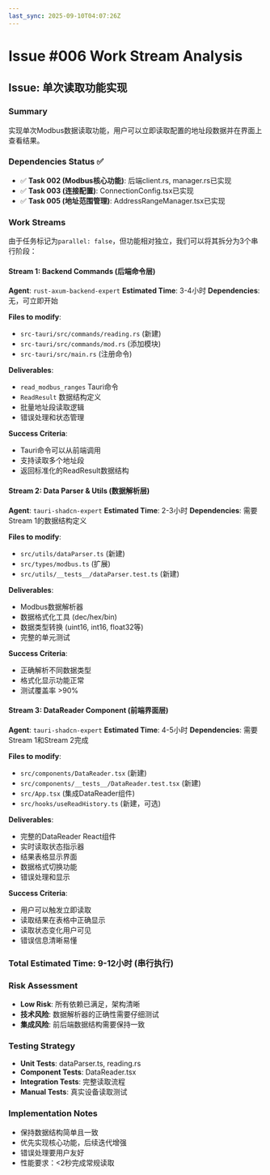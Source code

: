 ```yaml
---
last_sync: 2025-09-10T04:07:26Z
---
```


# Issue #006 Work Stream Analysis

## Issue: 单次读取功能实现

### Summary
实现单次Modbus数据读取功能，用户可以立即读取配置的地址段数据并在界面上查看结果。

### Dependencies Status ✅
- ✅ **Task 002 (Modbus核心功能)**: 后端client.rs, manager.rs已实现
- ✅ **Task 003 (连接配置)**: ConnectionConfig.tsx已实现
- ✅ **Task 005 (地址范围管理)**: AddressRangeManager.tsx已实现

### Work Streams

由于任务标记为`parallel: false`，但功能相对独立，我们可以将其拆分为3个串行阶段：

#### Stream 1: Backend Commands (后端命令层)
**Agent**: `rust-axum-backend-expert`
**Estimated Time**: 3-4小时
**Dependencies**: 无，可立即开始

**Files to modify**:
- `src-tauri/src/commands/reading.rs` (新建)
- `src-tauri/src/commands/mod.rs` (添加模块)
- `src-tauri/src/main.rs` (注册命令)

**Deliverables**:
- `read_modbus_ranges` Tauri命令
- `ReadResult` 数据结构定义
- 批量地址段读取逻辑
- 错误处理和状态管理

**Success Criteria**:
- Tauri命令可以从前端调用
- 支持读取多个地址段
- 返回标准化的ReadResult数据结构

#### Stream 2: Data Parser & Utils (数据解析层)
**Agent**: `tauri-shadcn-expert`
**Estimated Time**: 2-3小时
**Dependencies**: 需要Stream 1的数据结构定义

**Files to modify**:
- `src/utils/dataParser.ts` (新建)
- `src/types/modbus.ts` (扩展)
- `src/utils/__tests__/dataParser.test.ts` (新建)

**Deliverables**:
- Modbus数据解析器
- 数据格式化工具 (dec/hex/bin)
- 数据类型转换 (uint16, int16, float32等)
- 完整的单元测试

**Success Criteria**:
- 正确解析不同数据类型
- 格式化显示功能正常
- 测试覆盖率 >90%

#### Stream 3: DataReader Component (前端界面层)
**Agent**: `tauri-shadcn-expert` 
**Estimated Time**: 4-5小时
**Dependencies**: 需要Stream 1和Stream 2完成

**Files to modify**:
- `src/components/DataReader.tsx` (新建)
- `src/components/__tests__/DataReader.test.tsx` (新建)
- `src/App.tsx` (集成DataReader组件)
- `src/hooks/useReadHistory.ts` (新建，可选)

**Deliverables**:
- 完整的DataReader React组件
- 实时读取状态指示器
- 结果表格显示界面
- 数据格式切换功能
- 错误处理和显示

**Success Criteria**:
- 用户可以触发立即读取
- 读取结果在表格中正确显示
- 读取状态变化用户可见
- 错误信息清晰易懂

### Total Estimated Time: 9-12小时 (串行执行)

### Risk Assessment
- **Low Risk**: 所有依赖已满足，架构清晰
- **技术风险**: 数据解析器的正确性需要仔细测试
- **集成风险**: 前后端数据结构需要保持一致

### Testing Strategy
- **Unit Tests**: dataParser.ts, reading.rs
- **Component Tests**: DataReader.tsx
- **Integration Tests**: 完整读取流程
- **Manual Tests**: 真实设备读取测试

### Implementation Notes
- 保持数据结构简单且一致
- 优先实现核心功能，后续迭代增强
- 错误处理要用户友好
- 性能要求：<2秒完成常规读取